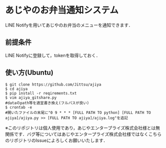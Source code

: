 # あじやのお弁当通知システム
LINE Notifyを用いてあじやのお弁当のメニューを通知できます．

## 前提条件
LINE Notifyに登録して，tokenを取得しておく．

## 使い方(Ubuntu)
```console
$ git clone https://github.com/Jittsu/ajiya
$ cd ajiya
$ pip install -r reqirements.txt
$ vim ajiya_gitshare.py
#dataのpath等を適宜書き換え(フルパスが良い)
$ crontab -e
#開いたファイルの末尾に"0 9 * * * [FULL PATH TO python] [FULL PATH TO ajiya]/ajiya.py >> [FULL PATH TO ajiya]/ajiya.log"を追記
```

※このリポジトリは個人使用であり，あじやエンタープライズ株式会社様とは無関係です．バグ等についてはあじやエンタープライズ株式会社様ではなくこちらのリポジトリのIssueによろしくお願いいたします．

